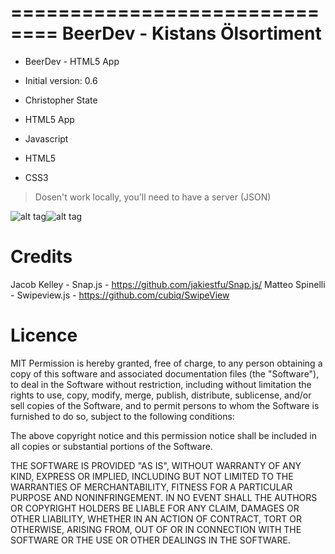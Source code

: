 ==============================
BeerDev - Kistans Ölsortiment
==============================

 * BeerDev - HTML5 App
 * Initial version: 0.6
 * Christopher State


* HTML5 App <br />
* Javascript<br />
* HTML5<br />
* CSS3<br />

> Dosen't work locally, you'll need to have a server (JSON)

![alt tag](https://raw.github.com/beerdev/HTML5/master/src/assets/img/Start.png)![alt tag](https://raw.github.com/beerdev/HTML5/master/src/assets/img/SMenu.png)


Credits
==============================
Jacob Kelley - Snap.js - https://github.com/jakiestfu/Snap.js/
Matteo Spinelli - Swipeview.js - https://github.com/cubiq/SwipeView

Licence
==============================
MIT
Permission is hereby granted, free of charge, to any person obtaining a copy
of this software and associated documentation files (the "Software"), to deal
in the Software without restriction, including without limitation the rights
to use, copy, modify, merge, publish, distribute, sublicense, and/or sell
copies of the Software, and to permit persons to whom the Software is
furnished to do so, subject to the following conditions:

The above copyright notice and this permission notice shall be included in
all copies or substantial portions of the Software.

THE SOFTWARE IS PROVIDED "AS IS", WITHOUT WARRANTY OF ANY KIND, EXPRESS OR
IMPLIED, INCLUDING BUT NOT LIMITED TO THE WARRANTIES OF MERCHANTABILITY,
FITNESS FOR A PARTICULAR PURPOSE AND NONINFRINGEMENT. IN NO EVENT SHALL THE
AUTHORS OR COPYRIGHT HOLDERS BE LIABLE FOR ANY CLAIM, DAMAGES OR OTHER
LIABILITY, WHETHER IN AN ACTION OF CONTRACT, TORT OR OTHERWISE, ARISING FROM,
OUT OF OR IN CONNECTION WITH THE SOFTWARE OR THE USE OR OTHER DEALINGS IN
THE SOFTWARE.

